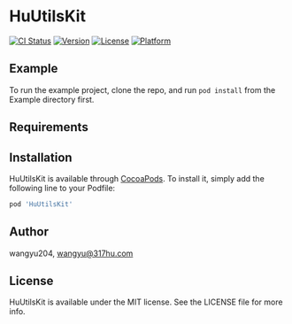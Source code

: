# HuUtilsKit

[![CI Status](https://img.shields.io/travis/wangyu204/HuUtilsKit.svg?style=flat)](https://travis-ci.org/wangyu204/HuUtilsKit)
[![Version](https://img.shields.io/cocoapods/v/HuUtilsKit.svg?style=flat)](https://cocoapods.org/pods/HuUtilsKit)
[![License](https://img.shields.io/cocoapods/l/HuUtilsKit.svg?style=flat)](https://cocoapods.org/pods/HuUtilsKit)
[![Platform](https://img.shields.io/cocoapods/p/HuUtilsKit.svg?style=flat)](https://cocoapods.org/pods/HuUtilsKit)

## Example

To run the example project, clone the repo, and run `pod install` from the Example directory first.

## Requirements

## Installation

HuUtilsKit is available through [CocoaPods](https://cocoapods.org). To install
it, simply add the following line to your Podfile:

```ruby
pod 'HuUtilsKit'
```

## Author

wangyu204, wangyu@317hu.com

## License

HuUtilsKit is available under the MIT license. See the LICENSE file for more info.
